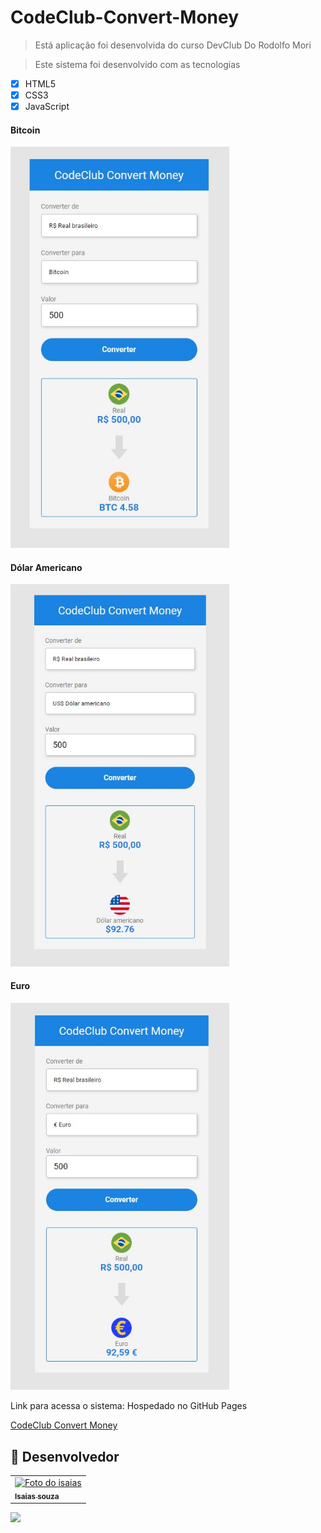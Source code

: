 # CodeClub-Convert-Money

> Está aplicação foi desenvolvida do curso DevClub Do Rodolfo Mori 

>Este sistema foi desenvolvido com as tecnologias

- [x] HTML5
- [X] CSS3
- [X] JavaScript

#### Bitcoin
<img src="./assets/img/coin.jpg" width = "350px">

#### Dólar Americano
<img src="./assets/img/dolar.jpg" width = "350px">

#### Euro
<img src="./assets/img/euro.jpg" width = "350px"><br>
<p> Link para acessa o sistema: Hospedado no GitHub Pages</p>

[CodeClub Convert Money](https://github.com/IsaiasSouzaSantos)



## 🤝 Desenvolvedor 

<table>
  <tr>
    <td >
      <a href="https://www.linkedin.com/in/isaiassouzasantos/">
        <img src="https://avatars3.githubusercontent.com/u/31936044" width="100px;" alt="Foto do isaias"/><br>
        <sub>
          <b>Isaias souza</b>
        </sub>
      </a>
    </td>
  </tr>
</table>

<a href="https://www.linkedin.com/in/isaiassouzasantos/">
    <img src="https://img.shields.io/badge/LinkedIn-0077B5?style=for-the-badge&logo=linkedin&logoColor=white">
</a>
